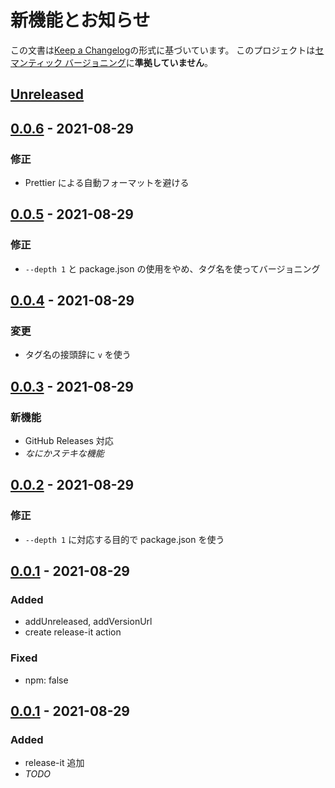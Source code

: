 # 新機能とお知らせ

この文書は[Keep a Changelog](https://keepachangelog.com/ja/1.0.0/)の形式に基づいています。
このプロジェクトは[セマンティック バージョニング](https://semver.org/lang/ja/spec/v2.0.0.html)に**準拠していません**。

## [Unreleased]

## [0.0.6] - 2021-08-29

### 修正

- Prettier による自動フォーマットを避ける

## [0.0.5] - 2021-08-29

### 修正

- `--depth 1` と package.json の使用をやめ、タグ名を使ってバージョニング

## [0.0.4] - 2021-08-29

### 変更

- タグ名の接頭辞に `v` を使う

## [0.0.3] - 2021-08-29

### 新機能

- GitHub Releases 対応
- _なにかステキな機能_

## [0.0.2] - 2021-08-29

### 修正

- `--depth 1` に対応する目的で package.json を使う

## [0.0.1] - 2021-08-29

### Added

- addUnreleased, addVersionUrl
- create release-it action

### Fixed

- npm: false

## [0.0.1] - 2021-08-29

### Added

- release-it 追加
- _TODO_

[0.0.6]: https://github.com/kou029w/_/compare/v0.0.5...v0.0.6
[0.0.5]: https://github.com/kou029w/_/compare/v0.0.4...v0.0.5
[0.0.4]: https://github.com/kou029w/_/compare/0.0.3...v0.0.4
[0.0.3]: https://github.com/kou029w/_/compare/0.0.2...0.0.3
[0.0.2]: https://github.com/kou029w/_/compare/0.0.1...0.0.2
[0.0.1]: https://github.com/kou029w/_/tree/0.0.1

<!-- prettier-ignore -->
[Unreleased]: https://github.com/kou029w/_/compare/v0.0.6...HEAD
